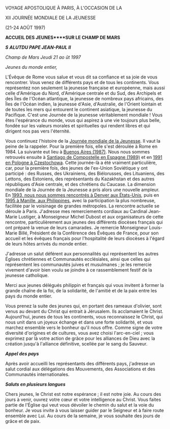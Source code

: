 VOYAGE APOSTOLIQUE À PARIS, À L'OCCASION DE LA

XII JOURNÉE MONDIALE DE LA JEUNESSE

(21-24 AOÛT 1997)

**ACCUEIL DES JEUNES****SUR LE CHAMP DE MARS**

***S*** ***ALUT******DU PAPE JEAN-PAUL II***

*Champ de Mars* *Jeudi 21 ao* *ût 1997*

*Jeunes du monde entier,*

L'Évêque de Rome vous salue et vous dit sa confiance et sa joie de vous rencontrer. Vous venez de différents pays et de tous les continents. Vous représentez non seulement la jeunesse française et européenne, mais aussi celle d'Amérique du Nord, d'Amérique centrale et du Sud, des Archipels et des Îles de l'Océan atlantique, la jeunesse de nombreux pays africains, des Îles de l'Océan indien, la jeunesse d'Asie, d'Australie, de l'Orient lointain et de toutes les mers qui entourent le continent asiatique, la jeunesse du Pacifique. C'est une Journée de la jeunesse véritablement mondiale ! Vous êtes l'espérance du monde, vous qui aspirez à une vie toujours plus belle, fondée sur les valeurs morales et spirituelles qui rendent libres et qui dirigent nos pas vers l'éternité.

Vous continuez l'histoire de la [Journée mondiale de la Jeunesse](http://www.vatican.va/gmg/documents/index_fr.html). Il vaut la peine de la rappeler. Pour la première fois, elle s'est déroulée à Rome en 1984. La suivante eut lieu à [Buenos Aires (1987)](http://www.vatican.va/gmg/years/gmg_1987_fr.html). Nous nous sommes retrouvés ensuite à [Santiago de Compostelle en Espagne (1989)](http://www.vatican.va/gmg/years/gmg_1989_fr.html) et en [1991 en Pologne à Czestochowa](http://www.vatican.va/gmg/years/gmg_1991_fr.html). Cette journée-là a été vraiment particulière, car, pour la première fois, des jeunes de l'ex-Union Soviétique y ont participé : des Russes, des Ukrainiens, des Biélorusses, des Lituaniens, des Lettons, des Estoniens, des représentants du Kazakhstan et des autres républiques d'Asie centrale, et des chrétiens du Caucase. La dimension mondiale de la Journée de la Jeunesse a pris alors une nouvelle ampleur. En [1993, nous nous sommes rencontrés à Denver aux États-Unis](http://www.vatican.va/gmg/years/gmg_1993_fr.html), puis en [1995 à Manille, aux Philippines](http://www.vatican.va/gmg/years/gmg_1994-1995_fr.html), avec la participation la plus nombreuse, facilitée par le voisinage de grandes métropoles. La rencontre actuelle se déroule à Paris. J'adresse mes remerciements cordiaux au Cardinal Jean-Marie Lustiger, à Monseigneur Michel Dubost et aux organisateurs de cette rencontre, particulièrement aux jeunes des différents diocèses français qui ont préparé la venue de leurs camarades. Je remercie Monseigneur Louis-Marie Billé, Président de la Conférence des Évêques de France, pour son accueil et les évêques français pour l'hospitalité de leurs diocèses à l'égard de leurs hôtes arrivés du monde entier.

J'adresse un salut déférent aux personnalités qui représentent les autres Églises chrétiennes et Communautés ecclésiales, ainsi que celles qui représentent les communautés juives et musulmanes ; je les remercie vivement d'avoir bien voulu se joindre à ce rassemblement festif de la jeunesse catholique.

Merci aux jeunes délégués philippin et français qui vous invitent à former la grande chaîne de la foi, de la solidarité, de l'amitié et de la paix entre les pays du monde entier.

Vous prenez la suite des jeunes qui, en portant des rameaux d'olivier, sont venus au devant du Christ qui entrait à Jérusalem. Ils acclamaient le Christ. Aujourd'hui, jeunes de tous les continents, vous reconnaissez le Christ, qui nous unit dans un joyeux échange et dans une forte solidarité, et vous marchez ensemble vers le bonheur qu'il nous offre. Comme signe de votre diversité d'origines et de cultures, vous avez choisi l'arc-en-ciel ; vous exprimez par là votre action de grâce pour les alliances de Dieu avec la création jusqu'à l'alliance définitive, scellée par le sang du Sauveur.

***Appel des pays***

Après avoir accueilli les représentants des différents pays, j'adresse un salut cordial aux délégations des Mouvements, des Associations et des Communautés internationales.

***Saluts en plusieurs langues***

Chers jeunes, le Christ est notre espérance ; il est notre joie. Au cours des jours à venir, ouvrez votre cœur et votre intelligence au Christ. Vous faites partie de l'Église qui veut vous dévoiler le chemin du salut et la voie du bonheur. Je vous invite à vous laisser guider par le Seigneur et à faire route ensemble avec Lui. Au cours de la semaine, je vous souhaite des jours de grâce et de paix.